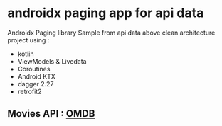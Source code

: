 # androidx paging app for api data

Androidx Paging library Sample from api data above clean architecture project using : 

* kotlin
* ViewModels & Livedata
* Coroutines
* Android KTX
* dagger 2.27
* retrofit2

## Movies API : [OMDB](http://www.omdbapi.com)
